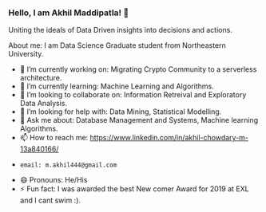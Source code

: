 ### Hello, I am Akhil Maddipatla! 👋
Uniting the ideals of Data Driven insights into decisions and actions.
 
About me: 
I am Data Science Graduate student from Northeastern University.
- 🔭 I’m currently working on: Migrating Crypto Community to a serverless architecture. 
- 🌱 I’m currently learning: Machine Learning and Algorithms.
- 👯 I’m looking to collaborate on: Information Retreival and Exploratory Data Analysis.
- 🤔 I’m looking for help with: Data Mining, Statistical Modelling.
- 💬 Ask me about: Database Management and Systems, Machine learning Algorithms.
- 📫 How to reach me: https://www.linkedin.com/in/akhil-chowdary-m-13a840166/ 
-     email: m.akhil444@gmail.com
- 😄 Pronouns: He/His
- ⚡ Fun fact: I was awarded the best New comer Award for 2019 at EXL and I cant swim :).

